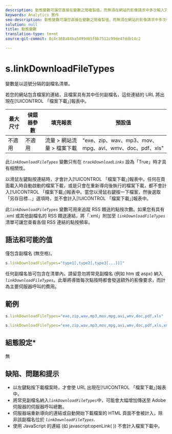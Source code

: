 ```yaml
---
description: 動態變數可讓您直接在變數之間複製值，而無須在網站的影像請求中多次輸入完整值。
keywords: Analytics 實作
seo-description: 動態變數可讓您直接在變數之間複製值，而無須在網站的影像請求中多次輸入完整值。
solution: null
title: 動態變數
translation-type: tm+mt
source-git-commit: 8c4c368a84ba5499d85f0b7512c99de47ddb14c2

---
```



# s.linkDownloadFileTypes

 變數是以逗號分隔的副檔名清單。

若您的網站包含檔案的連結，且檔案具有其中任何副檔名，這些連結的 URL 將出現在[!UICONTROL 「檔案下載」]報表中。

| 最大尺寸 | 偵錯器參數 | 填充報表 | 預設值 |
|--- |--- |--- |--- |
| 不適用 | 不適用 | 流量 &gt; 網站流量 &gt; 檔案下載 | "exe、zip、wav、mp3、mov、mpg、avi、wmv、doc、pdf、xls" |

此&#x200B;*`linkDownloadFileTypes`* 變數只有在 *`trackDownloadLinks`* 設為「True」時才具有相關性。

以滑鼠左鍵點按連結時，才會計入[!UICONTROL 「檔案下載」]報表中。任何在頁面載入時自動啟動的檔案下載，或是只會在重新導向後執行的檔案下載，都不會計入[!UICONTROL 「檔案下載」]報表中。當您以滑鼠右鍵按一下檔案，然後選取「另存目標...」選項時，並不會計入[!UICONTROL 「檔案下載」]報表中。

此&#x200B;*`linkDownloadFileTypes`* 變數可用來追蹤 RSS 饋送的點按次數。如果您有具有 .xml 或其他副檔名的 RSS 饋送連結，將「.xml」附加至 *`linkDownloadFileTypes`* 清單可讓您查看各個 RSS 連結的點按頻率。

## 語法和可能的值

僅包含副檔名 (無空格)。

```js
s.linkDownloadFileTypes="type1[,type2[,type3[...]]]"
```

任何副檔名皆可包含在清單內。請留意勿將常見副檔名 (例如 htm 或 aspx) 納入  *`linkDownloadFileTypes`*。此舉將導致每次點按時都會發送額外的影像要求，而計為主要伺服器呼叫的費用。

## 範例

```js
s.linkDownloadFileTypes="exe,zip,wav,mp3,mov,mpg,avi,wmv,doc,pdf,xls"
```

```js
s.linkDownloadFileTypes="exe,zip,wav,mp3,mov,mpg,avi,wmv,doc,pdf,xls,xml"
```

## 組態設定*

無

## 缺陷、問題和提示

* 以左鍵點按下載檔案時，才會使 URL 出現在[!UICONTROL 「檔案下載」]報表中。
* 將常見副檔名納入&#x200B;*`linkDownloadFileTypes`*&#x200B;中，可能會大幅增加傳送至 Adobe 伺服器的伺服器呼叫總數。
* 伺服器端重新導向的連結或自動開始下載檔案的 HTML 頁面不會被計入，除非該副檔名位於 *`linkDownloadFileTypes`*.
* 使用 JavaScript 的連結 (如 javascript:openLink( )) 不會計入檔案下載中。
